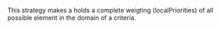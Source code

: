 This strategy makes a holds a complete weigting (localPriorities) of all possible element in the domain of a criteria.